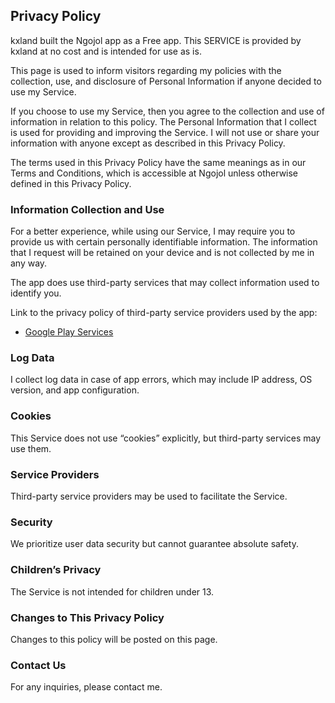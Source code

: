 ## Privacy Policy

kxland built the Ngojol app as a Free app. This SERVICE is provided by kxland at no cost and is intended for use as is.

This page is used to inform visitors regarding my policies with the collection, use, and disclosure of Personal Information if anyone decided to use my Service.

If you choose to use my Service, then you agree to the collection and use of information in relation to this policy. The Personal Information that I collect is used for providing and improving the Service. I will not use or share your information with anyone except as described in this Privacy Policy.

The terms used in this Privacy Policy have the same meanings as in our Terms and Conditions, which is accessible at Ngojol unless otherwise defined in this Privacy Policy.

### **Information Collection and Use**

For a better experience, while using our Service, I may require you to provide us with certain personally identifiable information. The information that I request will be retained on your device and is not collected by me in any way.

The app does use third-party services that may collect information used to identify you.

Link to the privacy policy of third-party service providers used by the app:

*   [Google Play Services](https://www.google.com/policies/privacy/)

### **Log Data**

I collect log data in case of app errors, which may include IP address, OS version, and app configuration.

### **Cookies**

This Service does not use “cookies” explicitly, but third-party services may use them.

### **Service Providers**

Third-party service providers may be used to facilitate the Service.

### **Security**

We prioritize user data security but cannot guarantee absolute safety.

### **Children’s Privacy**

The Service is not intended for children under 13.

### **Changes to This Privacy Policy**

Changes to this policy will be posted on this page.

### **Contact Us**

For any inquiries, please contact me.
